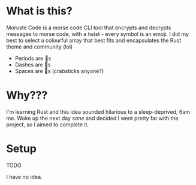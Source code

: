 # What is this?
Moruste Code is a morse code CLI tool that encrypts and decrypts messages to
morse code, with a twist - every symbol is an emoji. I did my best to select a
colourful array that best fits and encapsulates the Rust theme and community
(lol)

- Periods are 🦀s
- Dashes are 🚀s
- Spaces are 🥢s (crabsticks anyone?)

# Why???
I'm learning Rust and this idea sounded hilarious to a sleep-deprived, 6am me.
Woke up the next day _sane_ and decided I went pretty far with the project, so I
aimed to complete it.

# Setup
TODO

I have no idea.
